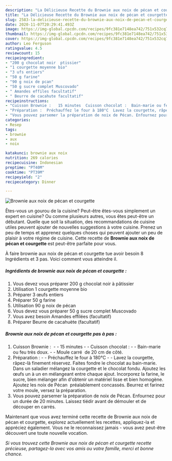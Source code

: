 ```yaml
---
description: "La Délicieuse Recette du Brownie aux noix de pécan et courgette"
title: "La Délicieuse Recette du Brownie aux noix de pécan et courgette"
slug: 2583-la-delicieuse-recette-du-brownie-aux-noix-de-pecan-et-courgette
date: 2020-11-07T20:29:41.493Z
image: https://img-global.cpcdn.com/recipes/9fc381e7148ea742/751x532cq70/brownie-aux-noix-de-pecan-et-courgette-photo-principale-de-la-recette.jpg
thumbnail: https://img-global.cpcdn.com/recipes/9fc381e7148ea742/751x532cq70/brownie-aux-noix-de-pecan-et-courgette-photo-principale-de-la-recette.jpg
cover: https://img-global.cpcdn.com/recipes/9fc381e7148ea742/751x532cq70/brownie-aux-noix-de-pecan-et-courgette-photo-principale-de-la-recette.jpg
author: Leo Ferguson
ratingvalue: 4.5
reviewcount: 15
recipeingredient:
- "200 g chocolat noir  ptissier"
- "1 courgette moyenne bio"
- "3 ufs entiers"
- "50 g farine"
- "90 g noix de pcan"
- "50 g sucre complet Muscovado"
- " Amandes effiles facultatif"
- " Beurre de cacahute facultatif"
recipeinstructions:
- "Cuisson Brownie :   15 minutes  Cuisson chocolat :  Bain-marie ou feu très doux.  Moule carré  de 20 cm de côté."
- "Préparation :  Préchauffez le four à 180°C  Lavez la courgette, râpez-là finement réservez. Faites fondre le chocolat au bain-marie. Dans un saladier mélangez la courgette et le chocolat fondu. Ajoutez les œufs un à un en mélangeant entre chaque ajout. Incorporez la farine, le sucre, bien mélanger afin d&#39;obtenir un matériel lisse et bien homogène. Ajoutez les noix de Pécan  préalablement concassés. Beurrez et farinez votre moule, versez la préparation."
- "Vous pouvez parsemer la préparation de noix de Pécan. Enfournez pour un durée de 20 minutes. Laissez tiédir avant de démouler et de découper en carrés."
categories:
- Resep
tags:
- brownie
- aux
- noix

katakunci: brownie aux noix 
nutrition: 269 calories
recipecuisine: Indonesian
preptime: "PT40M"
cooktime: "PT39M"
recipeyield: "2"
recipecategory: Dinner

---
```



![Brownie aux noix de pécan et courgette](https://img-global.cpcdn.com/recipes/9fc381e7148ea742/751x532cq70/brownie-aux-noix-de-pecan-et-courgette-photo-principale-de-la-recette.jpg)

Êtes-vous un gourou de la cuisine? Peut-être êtes-vous simplement un expert en cuisine? Ou comme plusieurs autres, vous êtes peut-être un débutant. Quelle que soit la situation, des recommandations de cuisine utiles peuvent ajouter de nouvelles suggestions à votre cuisine. Prenez un peu de temps et apprenez quelques choses qui peuvent ajouter un peu de plaisir à votre régime de cuisine. Cette recette de <strong> Brownie aux noix de pécan et courgette </strong> est peut-être parfaite pour vous.

<!--inarticleads1-->

À faire brownie aux noix de pécan et courgette tue avoir besoin 8 Ingrédients et 3 pas. Voici comment vous atteindre il.

##### Ingrédients de brownie aux noix de pécan et courgette :

1. Vous devez vous préparer 200 g chocolat noir à pâtissier
1. Utilisation 1 courgette moyenne bio
1. Préparer 3 œufs entiers
1. Préparer 50 g farine
1. Utilisation 90 g noix de pécan
1. Vous devez vous préparer 50 g sucre complet Muscovado
1. Vous avez besoin  Amandes effilées (facultatif)
1. Préparer  Beurre de cacahuète (facultatif)




<!--inarticleads2-->

##### Brownie aux noix de pécan et courgette pas à pas :

1. Cuisson Brownie :  -  - 15 minutes -  - Cuisson chocolat : -  - Bain-marie ou feu très doux. -  - Moule carré  de 20 cm de côté.
1. Préparation : -  - Préchauffez le four à 180°C -  - Lavez la courgette, râpez-là finement réservez. Faites fondre le chocolat au bain-marie. Dans un saladier mélangez la courgette et le chocolat fondu. Ajoutez les œufs un à un en mélangeant entre chaque ajout. Incorporez la farine, le sucre, bien mélanger afin d&#39;obtenir un matériel lisse et bien homogène. Ajoutez les noix de Pécan  préalablement concassés. Beurrez et farinez votre moule, versez la préparation.
1. Vous pouvez parsemer la préparation de noix de Pécan. Enfournez pour un durée de 20 minutes. Laissez tiédir avant de démouler et de découper en carrés.




<!--inarticleads1-->

<p>
Maintenant que vous avez terminé cette recette de Brownie aux noix de pécan et courgette, explorez actuellement les recettes, appliquez-la et appréciez également. Vous ne le reconnaissez jamais - vous avez peut-être découvert une toute nouvelle vocation.
</p>

<p>
<i>Si vous trouvez cette Brownie aux noix de pécan et courgette recette précieuse, partagez-la avec vos amis ou votre famille, merci et bonne chance.</i>
</p>
